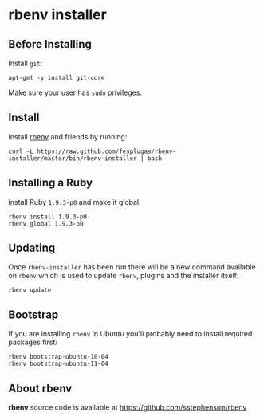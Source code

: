 rbenv installer
===============

Before Installing
-----------------

Install `git`:

    apt-get -y install git-core

Make sure your user has `sudo` privileges.


Install
-------

Install [rbenv] and friends by running:

    curl -L https://raw.github.com/fesplugas/rbenv-installer/master/bin/rbenv-installer | bash

Installing a Ruby
-----------------

Install Ruby `1.9.3-p0` and make it global:

    rbenv install 1.9.3-p0
    rbenv global 1.9.3-p0


Updating
--------

Once `rbenv-installer` has been run there will be a new command
available on `rbenv` which is used to update `rbenv`, plugins and
the installer itself:

    rbenv update


Bootstrap
---------

If you are installing `rbenv` in Ubuntu you'll probably need to install
required packages first:

    rbenv bootstrap-ubuntu-10-04
    rbenv bootstrap-ubuntu-11-04


About rbenv
-----------

**rbenv** source code is available at <https://github.com/sstephenson/rbenv>

[rbenv]: https://github.com/sstephenson/rbenv
